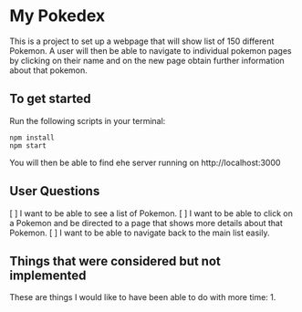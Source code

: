 # My Pokedex
This is a project to set up a webpage that will show list of 150 different Pokemon.  A user will then be able to navigate to individual pokemon pages by clicking on their name and on the new page obtain further information about that pokemon.

## To get started

Run the following scripts in your terminal:

```
npm install
npm start
```

You will then be able to find ehe server running on http://localhost:3000

## User Questions
[ ] I want to be able to see a list of Pokemon.
[ ] I want to be able to click on a Pokemon and be directed to a page that shows more details about that Pokemon.
[ ] I want to be able to navigate back to the main list easily.

## Things that were considered but not implemented
These are things I would like to have been able to do with more time:
1. 
